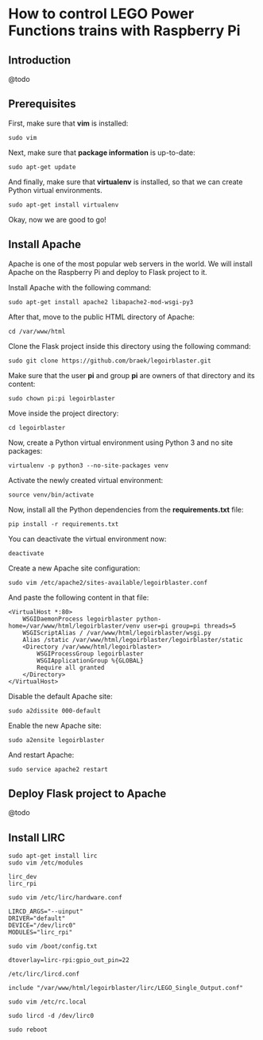 # How to control LEGO Power Functions trains with Raspberry Pi

## Introduction

@todo

## Prerequisites

First, make sure that **vim** is installed:

```
sudo vim
```

Next, make sure that **package information** is up-to-date:

```
sudo apt-get update
```

And finally, make sure that **virtualenv** is installed, so that we can create Python virtual environments.

```
sudo apt-get install virtualenv
```

Okay, now we are good to go!

## Install Apache

Apache is one of the most popular web servers in the world. We will install Apache on the Raspberry Pi and deploy to Flask project to it.

Install Apache with the following command:

```
sudo apt-get install apache2 libapache2-mod-wsgi-py3
```

After that, move to the public HTML directory of Apache:

```
cd /var/www/html
```

Clone the Flask project inside this directory using the following command:

```
sudo git clone https://github.com/braek/legoirblaster.git
```

Make sure that the user **pi** and group **pi** are owners of that directory and its content:

```
sudo chown pi:pi legoirblaster
```

Move inside the project directory:

```
cd legoirblaster
```

Now, create a Python virtual environment using Python 3 and no site packages:

```
virtualenv -p python3 --no-site-packages venv
```

Activate the newly created virtual environment:

```
source venv/bin/activate
```

Now, install all the Python dependencies from the **requirements.txt** file:

```
pip install -r requirements.txt
```

You can deactivate the virtual environment now:

```
deactivate
```

Create a new Apache site configuration:

```
sudo vim /etc/apache2/sites-available/legoirblaster.conf
```

And paste the following content in that file:

```
<VirtualHost *:80>
    WSGIDaemonProcess legoirblaster python-home=/var/www/html/legoirblaster/venv user=pi group=pi threads=5
    WSGIScriptAlias / /var/www/html/legoirblaster/wsgi.py
    Alias /static /var/www/html/legoirblaster/legoirblaster/static
    <Directory /var/www/html/legoirblaster>
        WSGIProcessGroup legoirblaster
        WSGIApplicationGroup %{GLOBAL}
        Require all granted
    </Directory>
</VirtualHost>
```

Disable the default Apache site:

```
sudo a2dissite 000-default
```

Enable the new Apache site:

```
sudo a2ensite legoirblaster
```

And restart Apache:

```
sudo service apache2 restart
```

## Deploy Flask project to Apache

@todo

## Install LIRC

```
sudo apt-get install lirc
sudo vim /etc/modules
```

```
lirc_dev
lirc_rpi
```

```
sudo vim /etc/lirc/hardware.conf
```

```
LIRCD_ARGS="--uinput"
DRIVER="default"
DEVICE="/dev/lirc0"
MODULES="lirc_rpi"
```

```
sudo vim /boot/config.txt
```

```
dtoverlay=lirc-rpi:gpio_out_pin=22
```

```
/etc/lirc/lircd.conf
```

```
include "/var/www/html/legoirblaster/lirc/LEGO_Single_Output.conf"
```

```
sudo vim /etc/rc.local
```

```
sudo lircd -d /dev/lirc0
```

```
sudo reboot
```